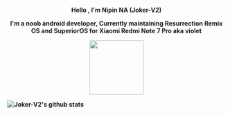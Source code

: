 <p align="center"><strong>Hello , I'm Nipin NA (Joker-V2)</strong></p>
<p align="center"><strong> I'm a noob android developer, Currently maintaining Resurrection Remix OS and SuperiorOS for Xiaomi Redmi Note 7 Pro aka violet

<p align="center"><img width="125" src="https://komarev.com/ghpvc/?username=Joker-V2&style=flat-square" />

![Joker-V2's github stats](https://github-readme-stats.vercel.app/api?username=Joker-V2&show_icons=true&theme=radical)
